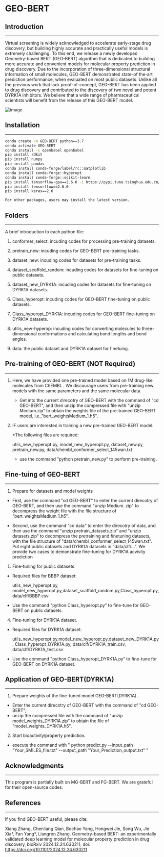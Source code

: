 # GEO-BERT
## Introduction
-----------------------------------
Virtual screening is widely acknowledged to accelerate early-stage drug discovery, but building highly accurate and practically useful models is extremely challenging. To this end, we release a newly developed Geometry-based BERT (GEO-BERT) algorithm that is dedicated to building more accurate and convenient models for molecular property prediction in drug discovery. Due to the incorporation of three-dimensional structural information of small molecules, GEO-BERT demonstrated state-of the-art prediction performance, when evaluated on most public datasets. Unlike all the previous work that lack proof-of-concept, GEO-BERT has been applied to drug discovery and contributed to the discovery of two novel and potent DYRK1A inhibitors. We believe that a wide range of pharmaceutical scientists will benefit from the release of this GEO-BERT model. 

![image](https://github.com/user-attachments/assets/1620b1e7-0ba2-4dbf-9190-2f93f128a512)


## Installation
-----------------------------------
```bash
conda create -n GEO-BERT python==3.7
conda activate GEO-BERT
conda install -c openbabel openbabel
pip install rdkit
pip install numpy
pip install pandas
conda install conda-forge/label/rc::matplotlib
conda install conda-forge::hyperopt
conda install conda-forge::scikit-learn
pip install tensorflow-gpu==2.6.0 -i https://pypi.tuna.tsinghua.edu.cn/simple
pip install tensorflow==2.6.0
pip install keras==2.6

For other packages, users may install the latest version.
```

## Folders
-----------------------------------
A brief introduction to each python file:

1. conformer_select: incuding codes for processing pre-training datasets.

2. pretrain_new: incuding codes for GEO-BERT pre-training tasks.

3. dataset_new: incuding codes for datasets for pre-training tasks.

4. dataset_scoffold_random: incuding codes for datasets for fine-tuning on public datasets.

5. dataset_new_DYRK1A: incuding codes for datasets for fine-tuning on DYRK1A datasets.

6. Class_hyperopt: incuding codes for GEO-BERT fine-tuning on public datasets.

7. Class_hyperopt_DYRK1A: incuding codes for GEO-BERT fine-tuning on DYRK1A datasets.

8. utilis_new-hyperop: incuding codes for converting molecules to three-dimensional conformations and calculating bond lengths and bond angles.

9. data: the public dataset and DYRK1A dataset for finetuing.

## Pre-training of GEO-BERT (NOT Required)
-----------------------------------
1. Here, we have provided one pre-trained model based on 1M drug-like molecules from ChEMBL . We discourage users from pre-training new models with the same parameters and the same molecular data.

   * Get into the current direcotry of GEO-BERT with the command of "cd GEO-BERT", and then unzip the compressed file with "unzip Medium.zip" to obtain the weights file of the pre-trained GEO-BERT model, i.e.,"bert_weightsMedium_1.h5".
   
3. IF users are interested in training a new pre-trained GEO-BERT model.

   *The following files are required: 

   utils_new_hyperopt.py, model_new_hyperopt.py, dataset_new.py, pretrain_new.py, data/chembl_conformer_select_145wan.txt
   
   * use the command "python pretrain_new.py" to perform pre-training.


## Fine-tuing of GEO-BERT 
-----------------------------------
1. Prepare for datasets and model weights

* First, use the command "cd GEO-BERT" to enter the current direcotry of GEO-BERT, and then use the command "unzip Medium. zip" to decompress the weight file with the file structure of "bert_weightsMedium_1.h5".

* Second, use the command "cd data" to enter the direcotry of data, and then use the command "unzip pretrain_datasets.zip" and "unzip datasets.zip" to decompress the pretraining and finetuning datasets, with the file structure of "data/chembl_conformer_select_145wan.txt". Put eight public datasets and DYRK1A datasets in "data/clf/...".
We provide two cases to demonstrate fine-tuning for DYRK1A acvivity prediction

1. Fine-tuning for public datasets.

* Required files for BBBP dataset:

   utils_new_hyperopt.py, model_new_hyperopt.py,dataset_scaffold_random.py,Class_hyperopt.py,data/clf/BBBP.csv

* Use the command "python Class_hyperopt.py" to fine-tune for GEO-BERT on public datasets.

4. Fine-tuning for DYRK1A dataset.

* Required files for DYRK1A dataset:

   utils_new_hyperopt.py,model_new_hyperopt.py,dataset_new_DYRK1A.py, Class_hyperopt_DYRK1A.py, data/clf/DYRK1A_train.csv, data/clf/DYRK1A_test.csv

* Use the command "python Class_hyperopt_DYRK1A.py" to fine-tune for GEO-BERT on DYRK1A dataset.

## Application of GEO-BERT(DYRK1A)
-----------------------------------
1. Prepare weights of the fine-tuned model GEO-BERT(DYRK1A) .

* Enter the current direcotry of GEO-BERT with the command of "cd GEO-BERT";
* unzip the compressed file with the command of "unzip model_weights_DYRK1A.zip" to obtain the file of "model_weights_DYRK1A.h5".
  
2. Start bioactivity/property prediction.

* execute the command with " python predict.py --input_path "Your_SMILES_file.txt" --output_path "Your_Prediction_output.txt" "

## Acknowledgments
-----------------------------------
This program is partially built on MG-BERT and FG-BERT. We are grateful for their open-source codes.

## References
-----------------------------------
If you find GEO-BERT useful, please cite: 

Xiang Zhang, Chenliang Qian, Bochao Yang, Hongwei Jin, Song Wu, Jie Xia*, Fan Yang*, Liangren Zhang. Geometry-based BERT: an experimentally validated deep learning model for molecular property prediction in drug discovery, bioRxiv 2024.12.24.630211; doi: https://doi.org/10.1101/2024.12.24.630211

